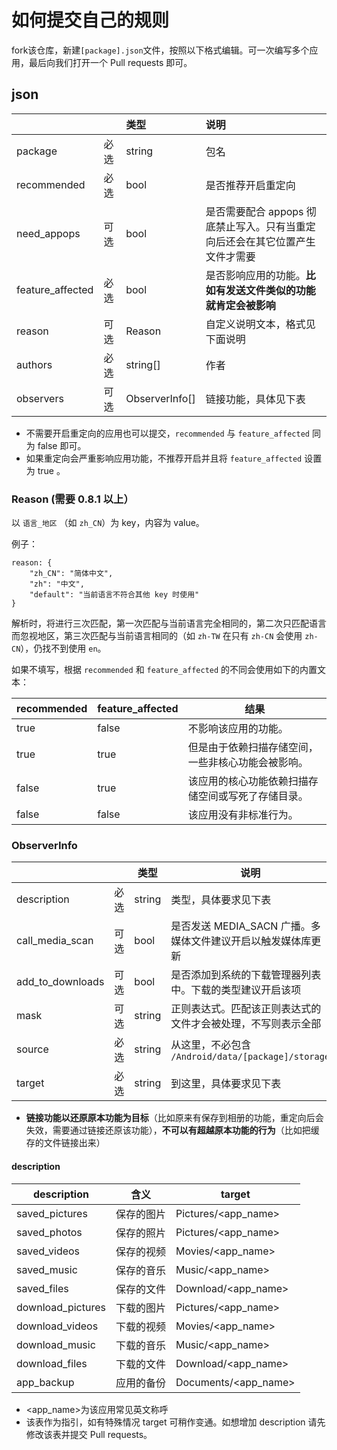 # 如何提交自己的规则

fork该仓库，新建`[package].json`文件，按照以下格式编辑。可一次编写多个应用，最后向我们打开一个 Pull requests 即可。


## json
|                   |    | 类型             | 说明                                         |
|:------------------|:---|:---------------|:-------------------------------------------|
| package           | 必选 | string         | 包名                                         |
| recommended       | 必选 | bool           | 是否推荐开启重定向                                  |
| need\_appops      | 可选 | bool           | 是否需要配合 appops 彻底禁止写入。只有当重定向后还会在其它位置产生文件才需要 |
| feature\_affected | 必选 | bool           | 是否影响应用的功能。**比如有发送文件类似的功能就肯定会被影响**          |
| reason            | 可选 | Reason         | 自定义说明文本，格式见下面说明                            |
| authors           | 必选 | string[]       | 作者                                         |
| observers         | 可选 | ObserverInfo[] | 链接功能，具体见下表                                 |

* 不需要开启重定向的应用也可以提交，`recommended` 与 `feature_affected` 同为 false 即可。
* 如果重定向会严重影响应用功能，不推荐开启并且将 `feature_affected` 设置为 true 。

### Reason (需要 0.8.1 以上）
以 `语言_地区` （如 `zh_CN`）为 key，内容为 value。

例子：
```
reason: {
	"zh_CN": "简体中文",
	"zh": "中文",
	"default": "当前语言不符合其他 key 时使用"
}
```
解析时，将进行三次匹配，第一次匹配与当前语言完全相同的，第二次只匹配语言而忽视地区，第三次匹配与当前语言相同的（如 `zh-TW` 在只有 `zh-CN` 会使用 `zh-CN`），仍找不到使用 `en`。

如果不填写，根据 `recommended` 和 `feature_affected` 的不同会使用如下的内置文本：

| recommended | feature_affected | 结果                                               |
|-------------|------------------|----------------------------------------------------|
| true        | false            | 不影响该应用的功能。                               |
| true        | true             | 但是由于依赖扫描存储空间，一些非核心功能会被影响。 |
| false       | true             | 该应用的核心功能依赖扫描存储空间或写死了存储目录。 |
| false       | false            | 该应用没有非标准行为。                             |

### ObserverInfo 
|                  |    |类型  |说明                                                         |
|------------------|----|------|-------------------------------------------------------------|
|description       |必选|string|类型，具体要求见下表                                         |
|call\_media\_scan |可选|bool  |是否发送 MEDIA\_SACN 广播。多媒体文件建议开启以触发媒体库更新|
|add\_to\_downloads|可选|bool  |是否添加到系统的下载管理器列表中。下载的类型建议开启该项     |
|mask              |可选|string|正则表达式。匹配该正则表达式的文件才会被处理，不写则表示全部 |
|source            |必选|string|从这里，不必包含 `/Android/data/[package]/storage`           |
|target            |必选|string|到这里，具体要求见下表                                       |

* **链接功能以还原原本功能为目标**（比如原来有保存到相册的功能，重定向后会失效，需要通过链接还原该功能），**不可以有超越原本功能的行为**（比如把缓存的文件链接出来）

#### description
|description       |含义      |target              |
|------------------|----------|--------------------|
|saved\_pictures   |保存的图片|Pictures/<app_name> |
|saved\_photos     |保存的照片|Pictures/<app_name> |
|saved\_videos     |保存的视频|Movies/<app_name>   |
|saved\_music      |保存的音乐|Music/<app_name>    |
|saved\_files      |保存的文件|Download/<app_name> |
|download\_pictures|下载的图片|Pictures/<app_name> |
|download\_videos  |下载的视频|Movies/<app_name>   |
|download\_music   |下载的音乐|Music/<app_name>    |
|download\_files   |下载的文件|Download/<app_name> |
|app\_backup       |应用的备份|Documents/<app_name>|


* <app_name>为该应用常见英文称呼
* 该表作为指引，如有特殊情况 target 可稍作变通。如想增加 description 请先修改该表并提交 Pull requests。
